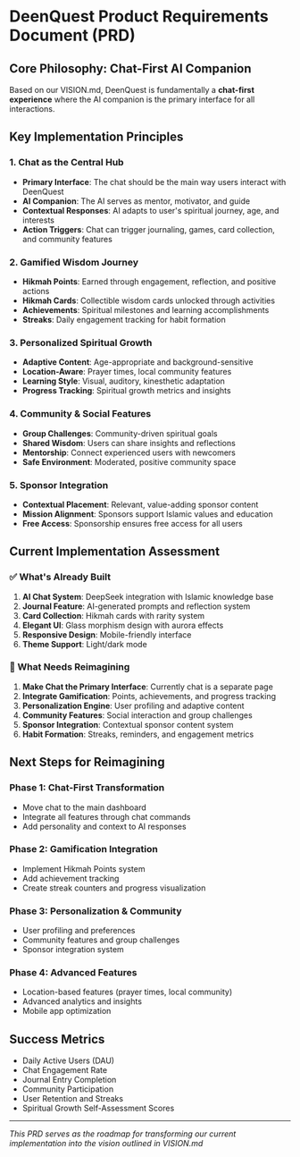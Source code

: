 # DeenQuest Product Requirements Document (PRD)

## Core Philosophy: Chat-First AI Companion

Based on our VISION.md, DeenQuest is fundamentally a **chat-first experience** where the AI companion is the primary interface for all interactions.

## Key Implementation Principles

### 1. Chat as the Central Hub
- **Primary Interface**: The chat should be the main way users interact with DeenQuest
- **AI Companion**: The AI serves as mentor, motivator, and guide
- **Contextual Responses**: AI adapts to user's spiritual journey, age, and interests
- **Action Triggers**: Chat can trigger journaling, games, card collection, and community features

### 2. Gamified Wisdom Journey
- **Hikmah Points**: Earned through engagement, reflection, and positive actions
- **Hikmah Cards**: Collectible wisdom cards unlocked through activities
- **Achievements**: Spiritual milestones and learning accomplishments
- **Streaks**: Daily engagement tracking for habit formation

### 3. Personalized Spiritual Growth
- **Adaptive Content**: Age-appropriate and background-sensitive
- **Location-Aware**: Prayer times, local community features
- **Learning Style**: Visual, auditory, kinesthetic adaptation
- **Progress Tracking**: Spiritual growth metrics and insights

### 4. Community & Social Features
- **Group Challenges**: Community-driven spiritual goals
- **Shared Wisdom**: Users can share insights and reflections
- **Mentorship**: Connect experienced users with newcomers
- **Safe Environment**: Moderated, positive community space

### 5. Sponsor Integration
- **Contextual Placement**: Relevant, value-adding sponsor content
- **Mission Alignment**: Sponsors support Islamic values and education
- **Free Access**: Sponsorship ensures free access for all users

## Current Implementation Assessment

### ✅ What's Already Built
1. **AI Chat System**: DeepSeek integration with Islamic knowledge base
2. **Journal Feature**: AI-generated prompts and reflection system
3. **Card Collection**: Hikmah cards with rarity system
4. **Elegant UI**: Glass morphism design with aurora effects
5. **Responsive Design**: Mobile-friendly interface
6. **Theme Support**: Light/dark mode

### 🔄 What Needs Reimagining
1. **Make Chat the Primary Interface**: Currently chat is a separate page
2. **Integrate Gamification**: Points, achievements, and progress tracking
3. **Personalization Engine**: User profiling and adaptive content
4. **Community Features**: Social interaction and group challenges
5. **Sponsor Integration**: Contextual sponsor content system
6. **Habit Formation**: Streaks, reminders, and engagement metrics

## Next Steps for Reimagining

### Phase 1: Chat-First Transformation
- Move chat to the main dashboard
- Integrate all features through chat commands
- Add personality and context to AI responses

### Phase 2: Gamification Integration
- Implement Hikmah Points system
- Add achievement tracking
- Create streak counters and progress visualization

### Phase 3: Personalization & Community
- User profiling and preferences
- Community features and group challenges
- Sponsor integration system

### Phase 4: Advanced Features
- Location-based features (prayer times, local community)
- Advanced analytics and insights
- Mobile app optimization

## Success Metrics
- Daily Active Users (DAU)
- Chat Engagement Rate
- Journal Entry Completion
- Community Participation
- User Retention and Streaks
- Spiritual Growth Self-Assessment Scores

---

*This PRD serves as the roadmap for transforming our current implementation into the vision outlined in VISION.md*
